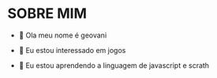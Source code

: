   #   SOBRE  MIM

- 👋 Ola meu nome é geovani

- 👀 Eu estou interessado em jogos

- 🌱 Eu estou aprendendo a linguagem de javascript e scrath
